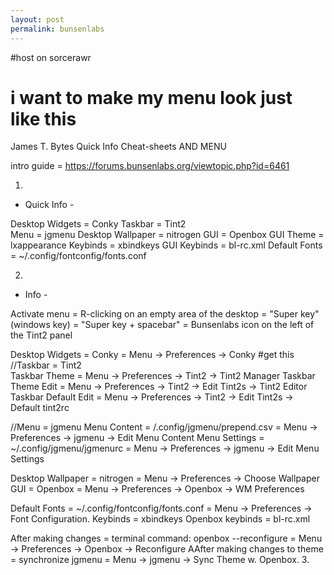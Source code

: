 ```yaml
---
layout: post
permalink: bunsenlabs
---
```

#host on sorcerawr
# i want to make my menu look just like this

James T. Bytes Quick Info Cheat-sheets AND MENU

intro guide = https://forums.bunsenlabs.org/viewtopic.php?id=6461

1.

- Quick Info -

Desktop Widgets   = Conky
Taskbar           = Tint2                      
Menu              = jgmenu
Desktop Wallpaper = nitrogen
GUI               = Openbox
GUI Theme         = lxappearance
Keybinds          = xbindkeys
GUI Keybinds  = bl-rc.xml
Default Fonts     = ~/.config/fontconfig/fonts.conf


2.

- Info -

Activate menu = R-clicking on an empty area of the desktop = "Super key" (windows key) =  "Super key + spacebar" = Bunsenlabs icon on the left of the Tint2 panel

Desktop Widgets      = Conky = Menu -> Preferences -> Conky #get this
//Taskbar            = Tint2                      
Taskbar Theme        = Menu -> Preferences -> Tint2 -> Tint2 Manager
Taskbar Theme Edit   = Menu -> Preferences -> Tint2 -> Edit Tint2s -> Tint2 Editor
Taskbar Default Edit = Menu -> Preferences -> Tint2 -> Edit Tint2s -> Default tint2rc

//Menu               = jgmenu
Menu Content         = /.config/jgmenu/prepend.csv = Menu -> Preferences -> jgmenu -> Edit Menu Content
Menu Settings        = ~/.config/jgmenu/jgmenurc   = Menu -> Preferences -> jgmenu -> Edit Menu Settings

Desktop Wallpaper    = nitrogen                    = Menu -> Preferences -> Choose Wallpaper
GUI                  = Openbox                     = Menu -> Preferences -> Openbox -> WM Preferences

Default Fonts        =  ~/.config/fontconfig/fonts.conf = Menu -> Preferences -> Font Configuration.
Keybinds             = xbindkeys
Openbox keybinds     = bl-rc.xml

After making changes = terminal command: openbox --reconfigure = Menu -> Preferences -> Openbox -> Reconfigure
AAfter making changes to theme =  synchronize jgmenu = Menu -> jgmenu -> Sync Theme w. Openbox.
3.
